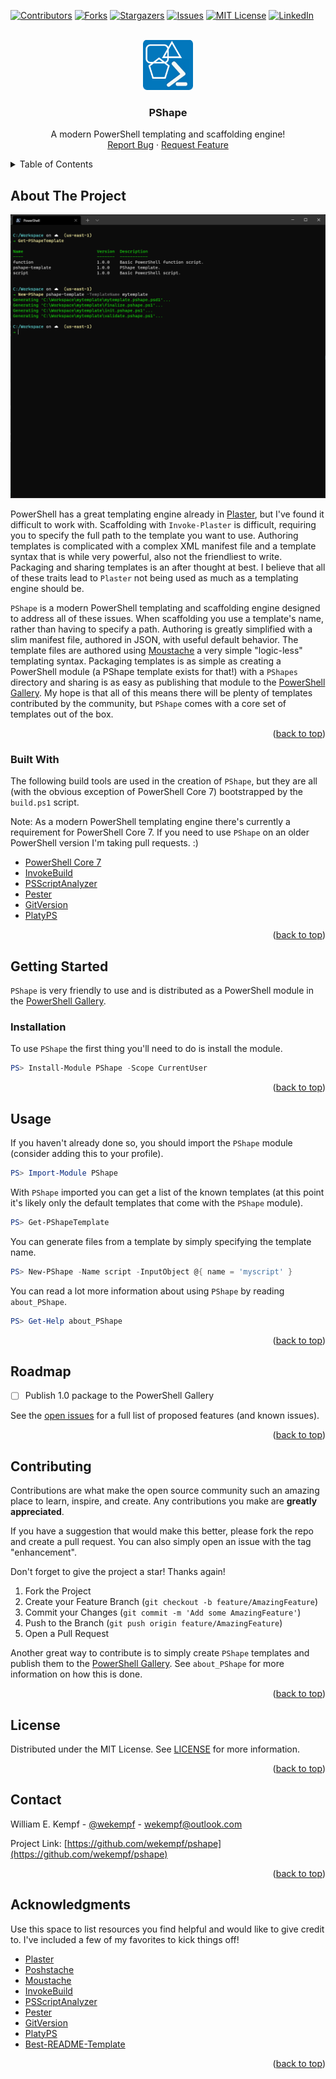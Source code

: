 <div id="top"></div>
<!--
*** Thanks for checking out the Best-README-Template. If you have a suggestion
*** that would make this better, please fork the repo and create a pull request
*** or simply open an issue with the tag "enhancement".
*** Don't forget to give the project a star!
*** Thanks again! Now go create something AMAZING! :D
-->



<!-- PROJECT SHIELDS -->
<!--
*** I'm using markdown "reference style" links for readability.
*** Reference links are enclosed in brackets [ ] instead of parentheses ( ).
*** See the bottom of this document for the declaration of the reference variables
*** for contributors-url, forks-url, etc. This is an optional, concise syntax you may use.
*** https://www.markdownguide.org/basic-syntax/#reference-style-links
-->
[![Contributors][contributors-shield]][contributors-url]
[![Forks][forks-shield]][forks-url]
[![Stargazers][stars-shield]][stars-url]
[![Issues][issues-shield]][issues-url]
[![MIT License][license-shield]][license-url]
[![LinkedIn][linkedin-shield]][linkedin-url]



<!-- PROJECT LOGO -->
<br />
<div align="center">
  <a href="https://github.com/wekempf/pshape">
    <img src="images/logo.png" alt="Logo" width="80" height="80">
  </a>

  <h3 align="center">PShape</h3>

  <p align="center">
    A modern PowerShell templating and scaffolding engine!
    <br />
    <a href="https://github.com/othneildrew/Best-README-Template/issues">Report Bug</a>
    ·
    <a href="https://github.com/othneildrew/Best-README-Template/issues">Request Feature</a>
  </p>
</div>

<!-- TABLE OF CONTENTS -->
<details>
  <summary>Table of Contents</summary>
  <ol>
    <li>
      <a href="#about-the-project">About The Project</a>
      <ul>
        <li><a href="#built-with">Built With</a></li>
      </ul>
    </li>
    <li>
      <a href="#getting-started">Getting Started</a>
      <ul>
        <li><a href="#prerequisites">Prerequisites</a></li>
        <li><a href="#installation">Installation</a></li>
      </ul>
    </li>
    <li><a href="#usage">Usage</a></li>
    <li><a href="#roadmap">Roadmap</a></li>
    <li><a href="#contributing">Contributing</a></li>
    <li><a href="#license">License</a></li>
    <li><a href="#contact">Contact</a></li>
    <li><a href="#acknowledgments">Acknowledgments</a></li>
  </ol>
</details>

<!-- ABOUT THE PROJECT -->
## About The Project

[![Product Name Screen Shot][product-screenshot]](https://example.com)

PowerShell has a great templating engine already in [Plaster](https://www.powershellgallery.com/packages/Plaster), but I've found it difficult to work with. Scaffolding with `Invoke-Plaster` is difficult, requiring you to specify the full path to the template you want to use. Authoring templates is complicated with a complex XML manifest file and a template syntax that is while very powerful, also not the friendliest to write. Packaging and sharing templates is an after thought at best. I believe that all of these traits lead to `Plaster` not being used as much as a templating engine should be.

`PShape` is a modern PowerShell templating and scaffolding engine designed to address all of these issues. When scaffolding you use a template's name, rather than having to specify a path. Authoring is greatly simplified with a slim manifest file, authored in JSON, with useful default behavior. The template files are authored using [Moustache](https://mustache.github.io/mustache.5.html) a very simple "logic-less" templating syntax. Packaging templates is as simple as creating a PowerShell module (a PShape template exists for that!) with a `PShapes` directory and sharing is as easy as publishing that module to the [PowerShell Gallery](https://www.powershellgallery.com/). My hope is that all of this means there will be plenty of templates contributed by the community, but `PShape` comes with a core set of templates out of the box.

<p align="right">(<a href="#top">back to top</a>)</p>

### Built With

The following build tools are used in the creation of `PShape`, but they are all (with the obvious exception of PowerShell Core 7) bootstrapped by the `build.ps1` script.

Note: As a modern PowerShell templating engine there's currently a requirement for PowerShell Core 7. If you need to use `PShape` on an older PowerShell version I'm taking pull requests. :)

* [PowerShell Core 7](https://github.com/powershell/powershell)
* [InvokeBuild](https://github.com/nightroman/Invoke-Build)
* [PSScriptAnalyzer](https://github.com/PowerShell/PSScriptAnalyzer)
* [Pester](https://pester.dev/)
* [GitVersion](https://gitversion.net/)
* [PlatyPS](https://github.com/PowerShell/platyPS)

<p align="right">(<a href="#top">back to top</a>)</p>

<!-- GETTING STARTED -->
## Getting Started

`PShape` is very friendly to use and is distributed as a PowerShell module in the [PowerShell Gallery](https://www.powershellgallery.com/).

### Installation

To use `PShape` the first thing you'll need to do is install the module.

```PowerShell
PS> Install-Module PShape -Scope CurrentUser
```

<p align="right">(<a href="#top">back to top</a>)</p>

<!-- USAGE EXAMPLES -->
## Usage

If you haven't already done so, you should import the `PShape` module (consider adding this to your profile).

```PowerShell
PS> Import-Module PShape
```

With `PShape` imported you can get a list of the known templates (at this point it's likely only the default templates that come with the `PShape` module).

```PowerShell
PS> Get-PShapeTemplate
```

You can generate files from a template by simply specifying the template name.

```PowerShell
PS> New-PShape -Name script -InputObject @{ name = 'myscript' }
```

You can read a lot more information about using `PShape` by reading `about_PShape`.

```PowerShell
PS> Get-Help about_PShape
```

<p align="right">(<a href="#top">back to top</a>)</p>

<!-- ROADMAP -->
## Roadmap

- [ ] Publish 1.0 package to the PowerShell Gallery

See the [open issues](https://github.com/wekempf/pshape/issues) for a full list of proposed features (and known issues).

<p align="right">(<a href="#top">back to top</a>)</p>

<!-- CONTRIBUTING -->
## Contributing

Contributions are what make the open source community such an amazing place to learn, inspire, and create. Any contributions you make are **greatly appreciated**.

If you have a suggestion that would make this better, please fork the repo and create a pull request. You can also simply open an issue with the tag "enhancement".

Don't forget to give the project a star! Thanks again!

1. Fork the Project
2. Create your Feature Branch (`git checkout -b feature/AmazingFeature`)
3. Commit your Changes (`git commit -m 'Add some AmazingFeature'`)
4. Push to the Branch (`git push origin feature/AmazingFeature`)
5. Open a Pull Request

Another great way to contribute is to simply create `PShape` templates and publish them to the [PowerShell Gallery](https://www.powershellgallery.com/). See `about_PShape` for more information on how this is done.

<p align="right">(<a href="#top">back to top</a>)</p>

<!-- LICENSE -->
## License

Distributed under the MIT License. See [LICENSE](https://raw.githubusercontent.com/wekempf/pshape/main/LICENSE) for more information.

<p align="right">(<a href="#top">back to top</a>)</p>

<!-- CONTACT -->
## Contact

William E. Kempf - [@wekempf](https://twitter.com/wekempf) - wekempf@outlook.com

Project Link: [https://github.com/wekempf/pshape](https://github.com/wekempf/pshape)

<p align="right">(<a href="#top">back to top</a>)</p>

<!-- ACKNOWLEDGMENTS -->
## Acknowledgments

Use this space to list resources you find helpful and would like to give credit to. I've included a few of my favorites to kick things off!

* [Plaster](https://github.com/PowerShellOrg/Plaster)
* [Poshstache](https://github.com/baldator/Poshstache)
* [Moustache](https://mustache.github.io/mustache.5.html)
* [InvokeBuild](https://github.com/nightroman/Invoke-Build)
* [PSScriptAnalyzer](https://github.com/PowerShell/PSScriptAnalyzer)
* [Pester](https://pester.dev/)
* [GitVersion](https://gitversion.net/)
* [PlatyPS](https://github.com/PowerShell/platyPS)
* [Best-README-Template](https://github.com/othneildrew/Best-README-Template)

<p align="right">(<a href="#top">back to top</a>)</p>

<!-- MARKDOWN LINKS & IMAGES -->
<!-- https://www.markdownguide.org/basic-syntax/#reference-style-links -->
[contributors-shield]: https://img.shields.io/github/contributors/wekempf/pshape?style=for-the-badge
[contributors-url]: https://github.com/wekempf/pshape/graphs/contributors
[forks-shield]: https://img.shields.io/github/forks/wekempf/pshape?style=for-the-badge
[forks-url]: https://github.com/wekempf/pshape/network/members
[stars-shield]: https://img.shields.io/github/stars/wekempf/pshape.svg?style=for-the-badge
[stars-url]: https://github.com/wekempf/pshape/stargazers
[issues-shield]: https://img.shields.io/github/issues/wekempf/pshape.svg?style=for-the-badge
[issues-url]: https://github.com/wekempf/pshape/issues
[license-shield]: https://img.shields.io/github/license/wekempf/pshape.svg?style=for-the-badge
[license-url]: https://github.com/wekempf/pshape/blob/master/LICENSE
[linkedin-shield]: https://img.shields.io/badge/-LinkedIn-black.svg?style=for-the-badge&logo=linkedin&colorB=555
[linkedin-url]: https://linkedin.com/in/wekempf
[product-screenshot]: images/screenshot.png
